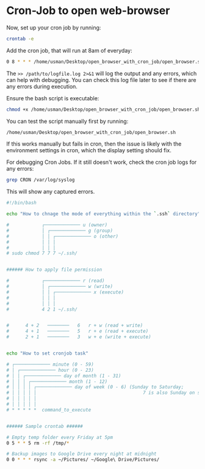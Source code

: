 # Cron-Job to open web-browser

Now, set up your cron job by running:

```sh
crontab -e
```

Add the cron job, that will run at 8am of everyday:

```sh
0 8 * * * /home/usman/Desktop/open_browser_with_cron_job/open_browser.sh >> /path/to/logfile.log 2>&1
```

The `>> /path/to/logfile.log 2>&1` will log the output and any errors, which can help with debugging. You can check this log file later to see if there are any errors during execution.

Ensure the bash script is executable:

```sh
chmod +x /home/usman/Desktop/open_browser_with_cron_job/open_browser.sh
```

You can test the script manually first by running:

```sh
/home/usman/Desktop/open_browser_with_cron_job/open_browser.sh
```

If this works manually but fails in cron, then the issue is likely with the environment settings in cron, which the display setting should fix.

For debugging Cron Jobs. If it still doesn't work, check the cron job logs for any errors:

```sh
grep CRON /var/log/syslog
```

This will show any captured errors.


```sh
#!/bin/bash

echo "How to chnage the mode of everything within the `.ssh` directory"

#            ┌───────────── u (owner)
#            │ ┌───────────── g (group)
#            │ │ ┌───────────── o (other)
#            │ │ │
#            │ │ │
# sudo chmod 7 7 7 ~/.ssh/


###### How to apply file permission

#            ┌───────────── r (read)
#            │ ┌───────────── w (write)
#            │ │ ┌───────────── x (execute)
#            │ │ │
#            │ │ │
#            4 2 1 ~/.ssh/


#      4 + 2   ────────   6   r + w (read + write)
#      4 + 1   ────────   5   r + e (read + execute)
#      2 + 1   ────────   3   w + e (write + execute)


echo "How to set cronjob task"

# ┌───────────── minute (0 - 59)
# │ ┌───────────── hour (0 - 23)
# │ │ ┌───────────── day of month (1 - 31)
# │ │ │ ┌───────────── month (1 - 12)
# │ │ │ │ ┌───────────── day of week (0 - 6) (Sunday to Saturday;
# │ │ │ │ │                                       7 is also Sunday on some systems)
# │ │ │ │ │
# │ │ │ │ │
# * * * * *  command_to_execute


###### Sample crontab ######

# Empty temp folder every Friday at 5pm
0 5 * * 5 rm -rf /tmp/*

# Backup images to Google Drive every night at midnight
0 0 * * * rsync -a ~/Pictures/ ~/Google\ Drive/Pictures/
```
